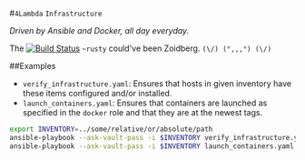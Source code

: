 #`4Lambda` `Infrastructure`


*Driven by Ansible and Docker, all day everyday.*


The [![Build Status](https://travis-ci.org/rustydb/4l-infra.svg?branch=master)](https://travis-ci.org/rustydb/4l-infra) 
`~rusty` could've been Zoidberg. `(\/) (°,,,°) (\/)` 

##Examples

* `verify_infrastructure.yaml`: Ensures that hosts in given inventory have these items configured and/or installed.
* `launch_containers.yaml`: Ensures that containers are launched as specified in the `docker` role and that they are at the newest
tags.

```bash
export INVENTORY=../some/relative/or/absolute/path
ansible-playbook --ask-vault-pass -i $INVENTORY verify_infrastructure.yaml
ansible-playbook --ask-vault-pass -i $INVENTORY launch_containers.yaml
```
